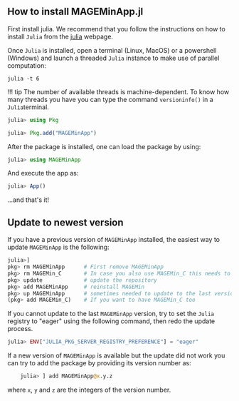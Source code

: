 
## How to install MAGEMinApp.jl

First install julia. We recommend that you follow the instructions on how to install `Julia` from the [julia](https://julialang.org) webpage.

Once `Julia` is installed, open a terminal (Linux, MacOS) or a powershell (Windows) and launch a threaded `Julia` instance to make use of parallel computation:

```
julia -t 6
```

!!! tip
    The number of available threads is machine-dependent. To know how many threads you have you can type the command `versioninfo()` in a `Julia`terminal.


```julia
julia> using Pkg

julia> Pkg.add("MAGEMinApp")
```

After the package is installed, one can load the package by using:

```julia
julia> using MAGEMinApp
```

And execute the app as:

```julia
julia> App()
```

...and that's it!

## Update to newest version

If you have a previous version of `MAGEMinApp` installed, the easiest way to update `MAGEMinApp` is the following:

```julia
julia>]
pkg> rm MAGEMinApp      # First remove MAGEMinApp
pkg> rm MAGEMin_C       # In case you also use MAGEMin_C this needs to be removed first before updating it, as MAGEMinApp is locked on the last version of MAGEMin_C
pkg> update             # update the repository
pkg> add MAGEMinApp     # reinstall MAGEMin
pkg> up MAGEMinApp      # sometimes needed to update to the last version
(pkg> add MAGEMin_C)    # If you want to have MAGEMin_C too
```

If you cannot update to the last `MAGEMinApp` version, try to set the `Julia` registry to "eager" using the following command, then redo the update process.

```julia
julia> ENV["JULIA_PKG_SERVER_REGISTRY_PREFERENCE"] = "eager"
```

If a new version of `MAGEMinApp` is available but the update did not work you can try to add the package by providing its version  number as:

```julia
    julia> ] add MAGEMinApp@x.y.z
```

where `x`, `y` and `z` are the integers of the version  number.